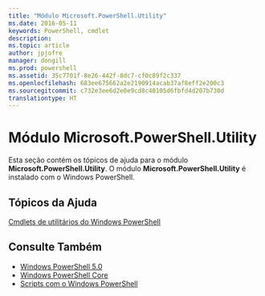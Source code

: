 ```yaml
---
title: "Módulo Microsoft.PowerShell.Utility"
ms.date: 2016-05-11
keywords: PowerShell, cmdlet
description: 
ms.topic: article
author: jpjofre
manager: dongill
ms.prod: powershell
ms.assetid: 35c7701f-8e26-442f-8dc7-cf0c89f2c337
ms.openlocfilehash: 683ee675662a2e2190914acab37af8eff2e200c3
ms.sourcegitcommit: c732e3ee6d2e0e9cd8c40105d6fbfd4d207b730d
translationtype: HT
---
```

# <a name="microsoftpowershellutility-module"></a>Módulo Microsoft.PowerShell.Utility
Esta seção contém os tópicos de ajuda para o módulo **Microsoft.PowerShell.Utility**. O módulo **Microsoft.PowerShell.Utility** é instalado com o Windows PowerShell.

## <a name="help-topics"></a>Tópicos da Ajuda
[Cmdlets de utilitários do Windows PowerShell](http://go.microsoft.com/fwlink/?LinkID=245861)

## <a name="see-also"></a>Consulte Também
- [Windows PowerShell 5.0](Windows-PowerShell-5.0.md)
- [Windows PowerShell Core](https://technet.microsoft.com/en-us/library/4b75f1e4-f327-48f3-92ab-bf5435094d41)
- [Scripts com o Windows PowerShell](../../getting-started/fundamental/Scripting-with-Windows-PowerShell.md)

